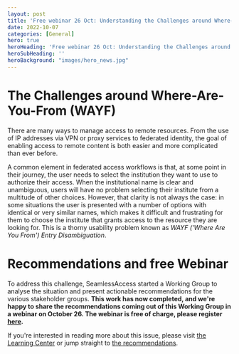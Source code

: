 ```yaml
---
layout: post
title: 'Free webinar 26 Oct: Understanding the Challenges around Where-Are-You-From (WAYF)'
date: 2022-10-07
categories: [General]
hero: true
heroHeading: 'Free webinar 26 Oct: Understanding the Challenges around Where-Are-You-From (WAYF)'
heroSubHeading: ''
heroBackground: "images/hero_news.jpg"
---
```



# The Challenges around Where-Are-You-From (WAYF)

There are many ways to manage access to remote resources. From the use of IP
addresses via VPN or proxy services to federated identity, the goal of enabling
access to remote content is both easier and more complicated than ever before.

A common element in federated access workflows is that, at some point in their journey, the user needs to select the institution they want to use to authorize their access. When the
institutional name is clear and unambiguous, users will have no problem selecting their institute from a
multitude of other choices. However, that clarity is not always the case: in some situations the user is presented with a number of options with identical or very similar names, which makes it difficult and frustrating for them to choose the institute that grants access to the resource they are looking for. This is a thorny usability problem known as _WAYF ('Where Are You From') Entry Disambiguation_.


# Recommendations and free Webinar


To address this challenge, SeamlessAccess started a Working Group to analyse the situation and present actionable recommendations for the various stakeholder groups. **This work has now completed, and we're happy to share the recommendations coming out of this Working Group in a webinar on October 26. The webinar is free of charge, please register [here](https://www.stm-assoc.org/events/seamlessaccess-webinar-2/).**

If you're interested in reading more about this issue, please visit [the Learning Center](https://seamlessaccess.org/learning-center/challenges-federated-wayf/) or jump straight to [the recommendations](https://seamlessaccess.org/learning-center/WAYF-Recommendations.pdf).

